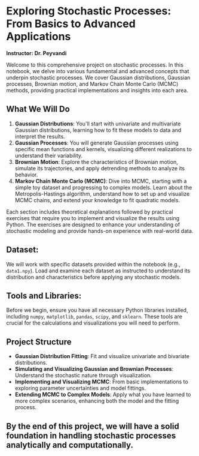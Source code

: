 # Exploring Stochastic Processes: From Basics to Advanced Applications

**Instructor: Dr. Peyvandi**

Welcome to this comprehensive project on stochastic processes. In this notebook, we delve into various fundamental and advanced concepts that underpin stochastic processes. We cover Gaussian distributions, Gaussian processes, Brownian motion, and Markov Chain Monte Carlo (MCMC) methods, providing practical implementations and insights into each area.

## What We Will Do
1. **Gaussian Distributions**: You'll start with univariate and multivariate Gaussian distributions, learning how to fit these models to data and interpret the results.
2. **Gaussian Processes**: You will generate Gaussian processes using specific mean functions and kernels, visualizing different realizations to understand their variability.
3. **Brownian Motion**: Explore the characteristics of Brownian motion, simulate its trajectories, and apply detrending methods to analyze its behavior.
4. **Markov Chain Monte Carlo (MCMC)**: Dive into MCMC, starting with a simple toy dataset and progressing to complex models. Learn about the Metropolis-Hastings algorithm, understand how to set up and visualize MCMC chains, and extend your knowledge to fit quadratic models.

Each section includes theoretical explanations followed by practical exercises that require you to implement and visualize the results using Python. The exercises are designed to enhance your understanding of stochastic modeling and provide hands-on experience with real-world data.

## Dataset:
We will work with specific datasets provided within the notebook (e.g., `data1.npy`). Load and examine each dataset as instructed to understand its distribution and characteristics before applying any stochastic models.

## Tools and Libraries:
Before we begin, ensure you have all necessary Python libraries installed, including `numpy`, `matplotlib`, `pandas`, `scipy`, and `sklearn`. These tools are crucial for the calculations and visualizations you will need to perform.

## Project Structure
- **Gaussian Distribution Fitting**: Fit and visualize univariate and bivariate distributions.
- **Simulating and Visualizing Gaussian and Brownian Processes**: Understand the stochastic nature through visualization.
- **Implementing and Visualizing MCMC**: From basic implementations to exploring parameter uncertainties and model fittings.
- **Extending MCMC to Complex Models**: Apply what you have learned to more complex scenarios, enhancing both the model and the fitting process.

By the end of this project, we will have a solid foundation in handling stochastic processes analytically and computationally. 
--- 

